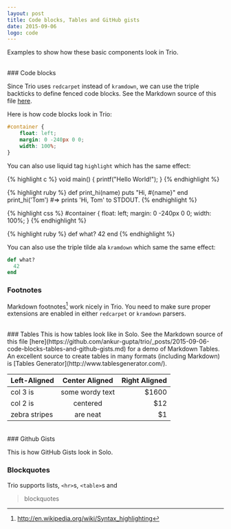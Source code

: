 ```yaml
---
layout: post
title: Code blocks, Tables and GitHub gists
date: 2015-09-06
logo: code
---
```


Examples to show how these basic components look in Trio.

<br/>
### Code blocks

Since Trio uses `redcarpet` instead of `kramdown`, we can use the triple backticks to define fenced code blocks. See the Markdown source of this file [here](https://github.com/ankur-gupta/trio/_posts/2015-09-06-code-blocks-tables-and-github-gists.md). 

Here is how code blocks look in Trio:

```css
#container {
    float: left;
    margin: 0 -240px 0 0;
    width: 100%;
}
```

You can also use liquid tag `highlight` which has the same effect:

{% highlight c %}
void main() {
    printf("Hello World!");
}
{% endhighlight %}

{% highlight ruby %}
def print_hi(name)
  puts "Hi, #{name}"
end
print_hi('Tom')
#=> prints 'Hi, Tom' to STDOUT.
{% endhighlight %}

{% highlight css %}
#container {
    float: left;
    margin: 0 -240px 0 0;
    width: 100%;
}
{% endhighlight %}

{% highlight ruby %}
def what?
  42
end
{% endhighlight %}

You can also use the triple tilde ala `kramdown` which same the same effect:

~~~ ruby
def what?
  42
end
~~~

### Footnotes
Markdown footnotes[^1] work nicely in Trio. You need to make sure proper extensions are enabled in either `redcarpet` or `kramdown` parsers.

[^1]: <http://en.wikipedia.org/wiki/Syntax_highlighting>

<br/>
### Tables
This is how tables look like in Solo. See the Markdown source of this file [here](https://github.com/ankur-gupta/trio/_posts/2015-09-06-code-blocks-tables-and-github-gists.md) for a demo of Markdown Tables. An excellent source to create tables in many formats (including Markdown) is [Tables Generator](http://www.tablesgenerator.com/). 

| Left-Aligned  | Center Aligned  | Right Aligned |
| :------------ |:---------------:| -----:|
| col 3 is      | some wordy text | $1600 |
| col 2 is      | centered        |   $12 |
| zebra stripes | are neat        |    $1 |

<br/>
### Github Gists

This is how GitHub Gists look in Solo.

<script src="https://gist.github.com/ankur-gupta/582bfba52054b9e8d9b3.js"></script>


### Blockquotes

Trio supports lists, `<hr>`s, `<table>`s  and

> blockquotes

